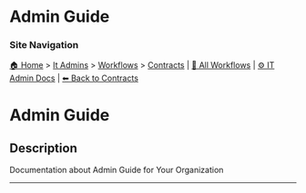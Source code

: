 <!-- description: Documentation about Admin Guide for Your Organization. -->

# Admin Guide

### Site Navigation
[🏠 Home](../../../README.md) > [It Admins](../../README.md) > [Workflows](../README.md) > [Contracts](README.md) | [📂 All Workflows](../../../users/users.md) | [⚙ IT Admin Docs](../../../it-admins/README.md) | [⬅ Back to Contracts](README.md)

# Admin Guide

## Description
Documentation about Admin Guide for Your Organization

---